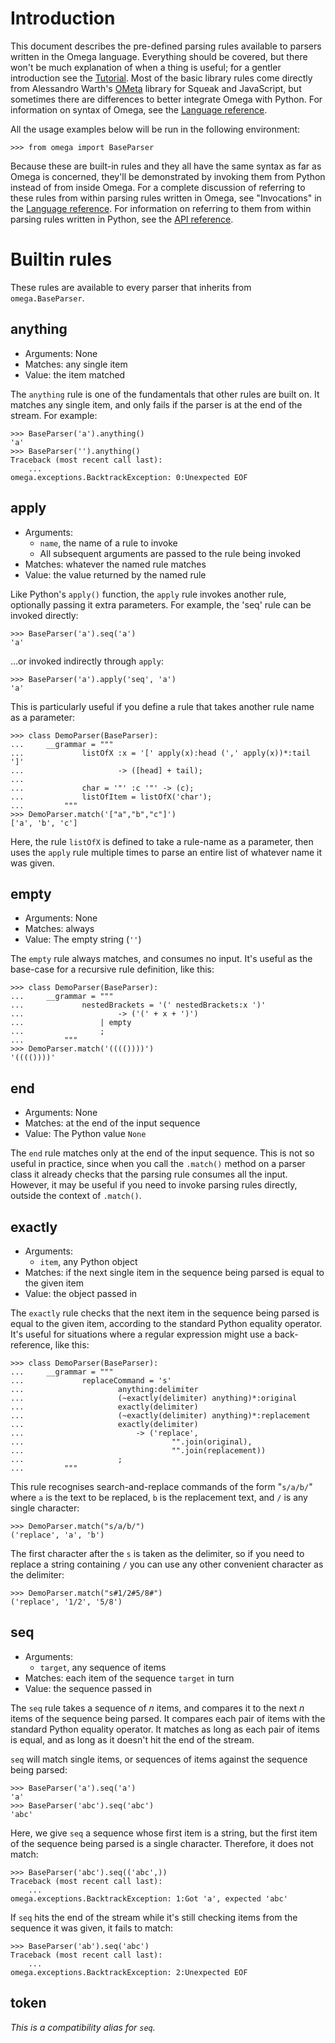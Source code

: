 Introduction
============

This document describes the pre-defined parsing rules available to
parsers written in the Omega language. Everything should be covered, but
there won't be much explanation of when a thing is useful; for a gentler
introduction see the [Tutorial](Tutorial). Most of the basic library rules
come directly from Alessandro Warth's
[OMeta](http://tinlizzie.org/~awarth/ometa/) library for Squeak and
JavaScript, but sometimes there are differences to better integrate
Omega with Python. For information on syntax of Omega, see the
[Language reference](Language).

All the usage examples below will be run in the following environment:

    >>> from omega import BaseParser

Because these are built-in rules and they all have the same syntax as
far as Omega is concerned, they'll be demonstrated by invoking them from
Python instead of from inside Omega. For a complete discussion of referring to
these rules from within parsing rules written in Omega, see "Invocations" in
the [Language reference](Language). For information on referring to them from
within parsing rules written in Python, see the [API reference](API).

Builtin rules
=============

These rules are available to every parser that inherits from
`omega.BaseParser`.

anything
--------

- Arguments: None
- Matches: any single item
- Value: the item matched

The `anything` rule is one of the fundamentals that other rules are
built on. It matches any single item, and only fails if the parser is
at the end of the stream. For example:

    >>> BaseParser('a').anything()
    'a'
    >>> BaseParser('').anything()
    Traceback (most recent call last):
        ...
    omega.exceptions.BacktrackException: 0:Unexpected EOF

apply
-----

- Arguments: 
    - `name`, the name of a rule to invoke
    - All subsequent arguments are passed to the rule being invoked
- Matches: whatever the named rule matches
- Value: the value returned by the named rule

Like Python's `apply()` function, the `apply` rule invokes another rule,
optionally passing it extra parameters. For example, the 'seq' rule can be
invoked directly:

    >>> BaseParser('a').seq('a')
    'a'

...or invoked indirectly through `apply`:

    >>> BaseParser('a').apply('seq', 'a')
    'a'

This is particularly useful if you define a rule that takes another rule name
as a parameter:

    >>> class DemoParser(BaseParser):
    ...     __grammar = """
    ...             listOfX :x = '[' apply(x):head (',' apply(x))*:tail ']'
    ...                     -> ([head] + tail);
    ...
    ...             char = '"' :c '"' -> (c);
    ...             listOfItem = listOfX('char');
    ...         """
    >>> DemoParser.match('["a","b","c"]')
    ['a', 'b', 'c']

Here, the rule `listOfX` is defined to take a rule-name as a parameter, then
uses the `apply` rule multiple times to parse an entire list of whatever name
it was given.

empty
-----

- Arguments: None
- Matches: always
- Value: The empty string (`''`)

The `empty` rule always matches, and consumes no input. It's useful as the
base-case for a recursive rule definition, like this:

    >>> class DemoParser(BaseParser):
    ...     __grammar = """
    ...             nestedBrackets = '(' nestedBrackets:x ')'
    ...                     -> ('(' + x + ')')
    ...                 | empty
    ...                 ;
    ...         """
    >>> DemoParser.match('(((())))')
    '(((())))'

end
---

- Arguments: None
- Matches: at the end of the input sequence
- Value: The Python value `None`

The `end` rule matches only at the end of the input sequence. This is not
so useful in practice, since when you call the `.match()` method on
a parser class it already checks that the parsing rule consumes all the
input. However, it may be useful if you need to invoke parsing rules
directly, outside the context of `.match()`.

exactly
-------

- Arguments:
    - `item`, any Python object
- Matches: if the next single item in the sequence being parsed is equal to the
  given item
- Value: the object passed in

The `exactly` rule checks that the next item in the sequence being parsed is
equal to the given item, according to the standard Python equality operator.
It's useful for situations where a regular expression might use
a back-reference, like this:

    >>> class DemoParser(BaseParser):
    ...     __grammar = """
    ...             replaceCommand = 's'
    ...                     anything:delimiter
    ...                     (~exactly(delimiter) anything)*:original
    ...                     exactly(delimiter)
    ...                     (~exactly(delimiter) anything)*:replacement
    ...                     exactly(delimiter)
    ...                         -> ('replace',
    ...                                 "".join(original),
    ...                                 "".join(replacement))
    ...                     ;
    ...         """

This rule recognises search-and-replace commands of the form "`s/a/b/`" where
`a` is the text to be replaced, `b` is the replacement text, and `/` is any
single character:

    >>> DemoParser.match("s/a/b/")
    ('replace', 'a', 'b')

The first character after the `s` is taken as the delimiter, so if you need to
replace a string containing `/` you can use any other convenient character as
the delimiter:

    >>> DemoParser.match("s#1/2#5/8#")
    ('replace', '1/2', '5/8')

seq
---

- Arguments:
    - `target`, any sequence of items
- Matches: each item of the sequence `target` in turn
- Value: the sequence passed in

The `seq` rule takes a sequence of _n_ items, and compares it to the
next _n_ items of the sequence being parsed. It compares each pair of
items with the standard Python equality operator. It matches as long as
each pair of items is equal, and as long as it doesn't hit the end of
the stream.

`seq` will match single items, or sequences of items against the
sequence being parsed:

    >>> BaseParser('a').seq('a')
    'a'
    >>> BaseParser('abc').seq('abc')
    'abc'

Here, we give `seq` a sequence whose first item is a string, but the
first item of the sequence being parsed is a single character.
Therefore, it does not match:

    >>> BaseParser('abc').seq(('abc',))
    Traceback (most recent call last):
        ...
    omega.exceptions.BacktrackException: 1:Got 'a', expected 'abc'

If `seq` hits the end of the stream while it's still checking items from
the sequence it was given, it fails to match:

    >>> BaseParser('ab').seq('abc')
    Traceback (most recent call last):
        ...
    omega.exceptions.BacktrackException: 2:Unexpected EOF

token
-----

*This is a compatibility alias for `seq`.*
